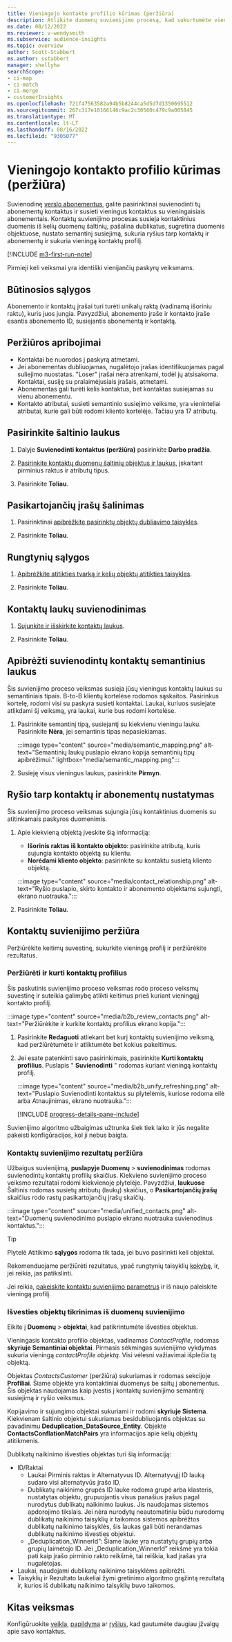 ```yaml
---
title: Vieningojo kontakto profilio kūrimas (peržiūra)
description: Atlikite duomenų suvienijimo procesą, kad sukurtumėte vieną pagrindinį kontaktų duomenų rinkinį.
ms.date: 08/12/2022
ms.reviewer: v-wendysmith
ms.subservice: audience-insights
ms.topic: overview
author: Scott-Stabbert
ms.author: sstabbert
manager: shellyha
searchScope:
- ci-map
- ci-match
- ci-merge
- customerInsights
ms.openlocfilehash: 721f47563582a94b5b8244ca5d5d7d1350695512
ms.sourcegitcommit: 267c317e10166146c9ac2c30560c479c9a005845
ms.translationtype: MT
ms.contentlocale: lt-LT
ms.lasthandoff: 08/16/2022
ms.locfileid: "9305077"
---
```

# <a name="create-a-unified-contact-profile-preview"></a>Vieningojo kontakto profilio kūrimas (peržiūra)

Suvienodinę [verslo abonementus](map-entities.md), galite pasirinktinai suvienodinti tų abonementų kontaktus ir susieti vieningus kontaktus su vieningaisiais abonementais. Kontaktų suvienijimo procesas susieja kontaktinius duomenis iš kelių duomenų šaltinių, pašalina dublikatus, sugretina duomenis objektuose, nustato semantinį susiejimą, sukuria ryšius tarp kontaktų ir abonementų ir sukuria vieningą kontaktų profilį.

[!INCLUDE [m3-first-run-note](includes/m3-first-run-note.md)]

Pirmieji keli veiksmai yra identiški vienijančių paskyrų veiksmams.

## <a name="prerequisites"></a>Būtinosios sąlygos

Abonemento ir kontaktų įrašai turi turėti unikalų raktą (vadinamą išoriniu raktu), kuris juos jungia. Pavyzdžiui, abonemento įraše ir kontakto įraše esantis abonemento ID, susiejantis abonementą ir kontaktą.

## <a name="preview-limitations"></a>Peržiūros apribojimai

- Kontaktai be nuorodos į paskyrą atmetami.
- Jei abonementas dubliuojamas, nugalėtojo įrašas identifikuojamas pagal suliejimo nuostatas. "Loser" įrašai nėra atrenkami, todėl jų atsisakoma. Kontaktai, susiję su pralaimėjusiais įrašais, atmetami.
- Abonementas gali turėti kelis kontaktus, bet kontaktas susiejamas su vienu abonementu.
- Kontakto atributai, susieti semantinio susiejimo veiksme, yra vieninteliai atributai, kurie gali būti rodomi kliento kortelėje. Tačiau yra 17 atributų.

## <a name="select-source-fields"></a>Pasirinkite šaltinio laukus

1. Dalyje **Suvienodinti kontaktus (peržiūra)** pasirinkite **Darbo pradžia**.

1. [Pasirinkite kontaktų duomenų šaltinių objektus ir laukus](map-entities.md), įskaitant pirminius raktus ir atributų tipus.

1. Pasirinkite **Toliau**.

## <a name="remove-duplicate-records"></a>Pasikartojančių įrašų šalinimas

1. Pasirinktinai [apibrėžkite pasirinktų objektų dubliavimo taisykles](remove-duplicates.md).

1. Pasirinkite **Toliau**.

## <a name="match-conditions"></a>Rungtynių sąlygos

1. [Apibrėžkite atitikties tvarką ir kelių objektų atitikties taisykles](match-entities.md).

1. Pasirinkite **Toliau**.

## <a name="unify-contact-fields"></a>Kontaktų laukų suvienodinimas

1. [Sujunkite ir išskirkite kontaktų laukus](merge-entities.md).

1. Pasirinkite **Toliau**.

## <a name="define-the-semantic-fields-for-unified-contacts"></a>Apibrėžti suvienodintų kontaktų semantinius laukus

Šis suvienijimo proceso veiksmas susieja jūsų vieningus kontaktų laukus su semantiniais tipais. B-to-B klientų kortelėse rodomos sąskaitos. Pasirinkus kortelę, rodomi visi su paskyra susieti kontaktai. Laukai, kuriuos susiejate atlikdami šį veiksmą, yra laukai, kurie bus rodomi kortelėse.

1. Pasirinkite semantinį tipą, susiejantį su kiekvienu vieningu lauku. Pasirinkite **Nėra**, jei semantinis tipas nepasiekiamas.

   :::image type="content" source="media/semantic_mapping.png" alt-text="Semantinių laukų puslapio ekrano kopija semantinių tipų apibrėžimui." lightbox="media/semantic_mapping.png":::

1. Susieję visus vieningus laukus, pasirinkite **Pirmyn**.

## <a name="set-the-relationship-between-contacts-and-accounts"></a>Ryšio tarp kontaktų ir abonementų nustatymas

Šis suvienijimo proceso veiksmas sujungia jūsų kontaktinius duomenis su atitinkamais paskyros duomenimis.

1. Apie kiekvieną objektą įveskite šią informaciją:

   - **Išorinis raktas iš kontakto objekto**: pasirinkite atributą, kuris sujungia kontakto objektą su klientu.
   - **Norėdami kliento objekto**: pasirinkite su kontaktu susietą kliento objektą.

   :::image type="content" source="media/contact_relationship.png" alt-text="Ryšio puslapio, skirto kontakto ir abonemento objektams sujungti, ekrano nuotrauka.":::

1. Pasirinkite **Toliau**.

## <a name="review-contact-unification"></a>Kontaktų suvienijimo peržiūra

Peržiūrėkite keitimų suvestinę, sukurkite vieningą profilį ir peržiūrėkite rezultatus.

### <a name="review-and-create-contact-profiles"></a>Peržiūrėti ir kurti kontaktų profilius

Šis paskutinis suvienijimo proceso veiksmas rodo proceso veiksmų suvestinę ir suteikia galimybę atlikti keitimus prieš kuriant vieningąjį kontakto profilį.

:::image type="content" source="media/b2b_review_contacts.png" alt-text="Peržiūrėkite ir kurkite kontaktų profilius ekrano kopija.":::

1. Pasirinkite **Redaguoti** atliekant bet kurį kontaktų suvienijimo veiksmą, kad peržiūrėtumėte ir atliktumėte bet kokius pakeitimus.

1. Jei esate patenkinti savo pasirinkimais, pasirinkite **Kurti kontaktų profilius**. Puslapis " **Suvienodinti** " rodomas kuriant vieningą kontaktų profilį.
  
   :::image type="content" source="media/b2b_unify_refreshing.png" alt-text="Puslapio Suvienodinti kontaktus su plytelėmis, kuriose rodoma eilė arba Atnaujinimas, ekrano nuotrauka.":::

   [!INCLUDE [progress-details-pane-include](includes/progress-details-pane.md)]

Suvienijimo algoritmo užbaigimas užtrunka šiek tiek laiko ir jūs negalite pakeisti konfigūracijos, kol ji nebus baigta.

### <a name="view-the-results-of-contact-unification"></a>Kontaktų suvienijimo rezultatų peržiūra

Užbaigus suvienijimą, **puslapyje Duomenų** > **suvienodinimas** rodomas suvienodintų kontaktų profilių skaičius. Kiekvieno suvienijimo proceso veiksmo rezultatai rodomi kiekvienoje plytelėje. Pavyzdžiui, **laukuose** Šaltinis rodomas susietų atributų (laukų) skaičius, o **Pasikartojančių įrašų** skaičius rodo rastų pasikartojančių įrašų skaičių.

:::image type="content" source="media/unified_contacts.png" alt-text="Duomenų suvienodinimo puslapio ekrano nuotrauka suvienodinus kontaktus.":::

> [!TIP]
> Plytelė Atitikimo **sąlygos** rodoma tik tada, jei buvo pasirinkti keli objektai.

Rekomenduojame peržiūrėti rezultatus, ypač rungtynių taisyklių [kokybę](data-unification-update.md#manage-match-rules), ir, jei reikia, jas patikslinti.

Jei reikia, [pakeiskite kontaktų suvienijimo parametrus](data-unification-update.md) ir iš naujo paleiskite vieningą profilį.

### <a name="verify-output-entities-from-data-unification"></a>Išvesties objektų tikrinimas iš duomenų suvienijimo

Eikite į **Duomenų** > **objektai**, kad patikrintumėte išvesties objektus.

Vieningasis kontakto profilio objektas, vadinamas *ContactProfile*, rodomas **skyriuje Semantiniai objektai**. Pirmasis sėkmingas suvienijimo vykdymas sukuria vieningą *contactProfile objektą*. Visi vėlesni važiavimai išplečia tą objektą.

Objektas *ContactsCustomer* (peržiūra) sukuriamas ir rodomas sekcijoje **Profiliai**. Šiame objekte yra kontaktiniai duomenys be saitų į abonementus. Šis objektas naudojamas kaip įvestis į kontaktų suvienijimo semantinį susiejimą ir ryšio veiksmus.

Kopijavimo ir sujungimo objektai sukuriami ir rodomi **skyriuje Sistema**. Kiekvienam šaltinio objektui sukuriamas besidubliuojantis objektas su pavadinimu **Deduplication_DataSource_Entity**. Objekte **ContactsConflationMatchPairs** yra informacijos apie kelių objektų atitikmenis.

Dublikatų naikinimo išvesties objektas turi šią informaciją:
- ID/Raktai
  - Laukai Pirminis raktas ir Alternatyvus ID. Alternatyvųjį ID lauką sudaro visi alternatyvūs įrašo ID.
  - Dublikatų naikinimo grupės ID lauke rodoma grupė arba klasteris, nustatytas objektu, grupuojantis visus panašius įrašus pagal nurodytus dublikatų naikinimo laukus. Jis naudojamas sistemos apdorojimo tikslais. Jei nėra nurodytų neautomatiniu būdu nurodomų dublikatų naikinimo taisyklių ir taikomos sistemos apibrėžtos dublikatų naikinimo taisyklės, šis laukas gali būti nerandamas dublikatų naikinimo išvesties objektui.
  - „Deduplication_WinnerId”: Šiame lauke yra nustatytų grupių arba grupių laimėtojo ID. Jei „Deduplication_WinnerId” reikšmė yra tokia pati kaip įrašo pirminio rakto reikšmė, tai reiškia, kad įrašas yra nugalėtojas.
- Laukai, naudojami dublikatų naikinimo taisyklėms apibrėžti.
- Taisyklių ir Rezultato laukeliai žymi gretinimo algoritmo grąžintą rezultatą ir, kurios iš dublikatų naikinimo taisyklių buvo taikomos.

## <a name="next-step"></a>Kitas veiksmas

Konfigūruokite [veiklą](activities.md), [papildymą](enrichment-hub.md) ar [ryšius](relationships.md), kad gautumėte daugiau įžvalgų apie savo kontaktus.
